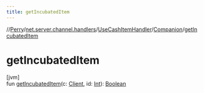 ```yaml
---
title: getIncubatedItem
---
```

//[Perry](../../../../index.html)/[net.server.channel.handlers](../../index.html)/[UseCashItemHandler](../index.html)/[Companion](index.html)/[getIncubatedItem](get-incubated-item.html)



# getIncubatedItem



[jvm]\
fun [getIncubatedItem](get-incubated-item.html)(c: [Client](../../../client/-client/index.html), id: [Int](https://kotlinlang.org/api/latest/jvm/stdlib/kotlin/-int/index.html)): [Boolean](https://kotlinlang.org/api/latest/jvm/stdlib/kotlin/-boolean/index.html)




